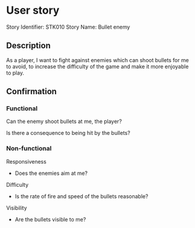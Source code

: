 # User story 

Story Identifier: STK010
Story Name: Bullet enemy


## Description 

As a player, I want to fight against enemies which can shoot bullets for me to avoid, to increase the difficulty of the game and make it more enjoyable to play.

## Confirmation

### Functional
Can the enemy shoot bullets at me, the player?

Is there a consequence to being hit by the bullets?

### Non-functional
Responsiveness
- Does the enemies aim at me? 

Difficulty
- Is the rate of fire and speed of the bullets reasonable?

Visibility
- Are the bullets visible to me?
